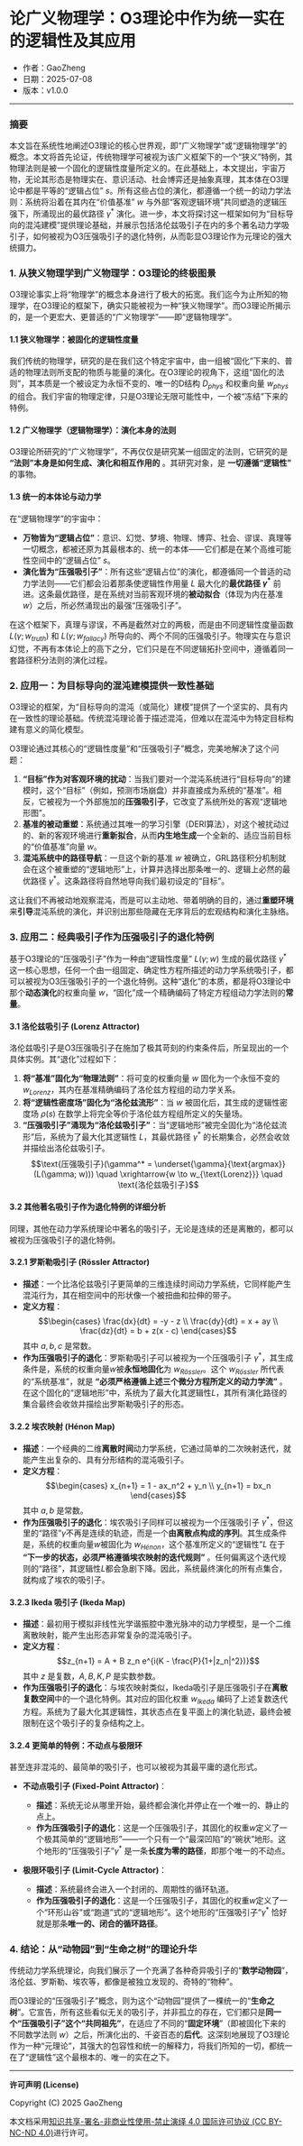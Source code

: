# **论广义物理学：O3理论中作为统一实在的逻辑性及其应用**

- 作者：GaoZheng
- 日期：2025-07-08
- 版本：v1.0.0

---

### 摘要

本文旨在系统性地阐述O3理论的核心世界观，即“广义物理学”或“逻辑物理学”的概念。本文将首先论证，传统物理学可被视为该广义框架下的一个“狭义”特例，其物理法则是被一个固化的逻辑性度量所定义的。在此基础上，本文提出，宇宙万物，无论其形态是物理实在、意识活动、社会博弈还是抽象真理，其本体在O3理论中都是平等的“逻辑占位” $s$。所有这些占位的演化，都遵循一个统一的动力学法则：系统将沿着在其内在“价值基准” $w$ 与外部“客观逻辑环境”共同塑造的逻辑压强下，所涌现出的最优路径 $γ^*$ 演化。进一步，本文将探讨这一框架如何为“目标导向的混沌建模”提供理论基础，并展示包括洛伦兹吸引子在内的多个著名动力学吸引子，如何被视为O3压强吸引子的退化特例，从而彰显O3理论作为元理论的强大统摄力。

### 1. 从狭义物理学到广义物理学：O3理论的终极图景

O3理论事实上将“物理学”的概念本身进行了极大的拓宽。我们迄今为止所知的物理学，在O3理论的框架下，确实只能被视为一种“狭义物理学”。而O3理论所揭示的，是一个更宏大、更普适的“广义物理学”——即“逻辑物理学”。

#### 1.1 狭义物理学：被固化的逻辑性度量

我们传统的物理学，研究的是在我们这个特定宇宙中，由一组被“固化”下来的、普适的物理法则所支配的物质与能量的演化。在O3理论的视角下，这组“固化的法则”，其本质是一个被设定为永恒不变的、唯一的D结构 $D_{phys}$ 和权重向量 $w_{phys}$ 的组合。我们宇宙的物理定律，只是O3理论无限可能性中，一个被“冻结”下来的特例。

#### 1.2 广义物理学（逻辑物理学）：演化本身的法则

O3理论所研究的“广义物理学”，不再仅仅是研究某一组固定的法则，它研究的是 **“法则”本身是如何生成、演化和相互作用的** 。其研究对象，是 **一切遵循“逻辑性”** 的事物。

#### 1.3 统一的本体论与动力学

在“逻辑物理学”的宇宙中：

*   **万物皆为“逻辑占位”**：意识、幻觉、梦境、物理、博弈、社会、谬误、真理等一切概念，都被还原为其最根本的、统一的本体——它们都是在某个高维可能性空间中的“逻辑占位” $s$。
*   **演化皆为“压强吸引子”**：所有这些“逻辑占位”的演化，都遵循同一个普适的动力学法则——它们都会沿着那条使逻辑性作用量 $L$ 最大化的**最优路径 $γ^*$** 前进。这条最优路径，是在系统对当前客观环境的**被动拟合**（体现为内在基准 $w$）之后，所必然涌现出的最强“压强吸引子”。

在这个框架下，真理与谬误，不再是截然对立的两极，而是由不同逻辑性度量函数 $L(\gamma; w_{truth})$ 和 $L(\gamma; w_{fallacy})$ 所导向的、两个不同的压强吸引子。物理实在与意识幻觉，不再有本体论上的高下之分，它们只是在不同逻辑拓扑空间中，遵循着同一套路径积分法则的演化过程。

### 2. 应用一：为目标导向的混沌建模提供一致性基础

O3理论的框架，为“目标导向的混沌（或简化）建模”提供了一个坚实的、具有内在一致性的理论基础。传统混沌理论善于描述混沌，但难以在混沌中为特定目标构建有意义的简化模型。

O3理论通过其核心的“逻辑性度量”和“压强吸引子”概念，完美地解决了这个问题：

1.  **“目标”作为对客观环境的扰动**：当我们要对一个混沌系统进行“目标导向”的建模时，这个“目标”（例如，预测市场崩盘）并非直接成为系统的“基准”。相反，它被视为一个外部施加的**压强吸引子**，它改变了系统所处的客观“逻辑地形图”。
2.  **基准的被动重塑**：系统通过其唯一的学习引擎（DERI算法），对这个被扰动过的、新的客观环境进行**重新拟合**，从而**内生地生成**一个全新的、适应当前目标的“价值基准”向量 $w$。
3.  **混沌系统中的路径导航**：一旦这个新的基准 $w$ 被确立，GRL路径积分机制就会在这个被重塑的“逻辑地形”上，计算并选择出那条唯一的、逻辑上必然的最优路径 $γ^*$。这条路径将自然地导向我们最初设定的“目标”。

这让我们不再被动地观察混沌，而是可以主动地、带着明确的目的，通过**重塑环境**来**引导**混沌系统的演化，并识别出那些隐藏在无序背后的宏观结构和演化主脉络。

### 3. 应用二：经典吸引子作为压强吸引子的退化特例

基于O3理论的“压强吸引子”作为一种由“逻辑性度量” $L(\gamma; w)$ 生成的最优路径 $γ^*$ 这一核心思想，任何一个由一组固定、确定性方程所描述的动力学系统吸引子，都可以被视为O3压强吸引子的一个退化特例。这种“退化”的本质，都是将O3理论中那个**动态演化**的权重向量 $w$，“固化”成一个精确编码了特定方程组动力学法则的**常量**。

#### 3.1 洛伦兹吸引子 (Lorenz Attractor)

洛伦兹吸引子是O3压强吸引子在施加了极其苛刻的约束条件后，所呈现出的一个具体实例。其“退化”过程如下：
1.  **将“基准”固化为“物理法则”**：将可变的权重向量 $w$ 固化为一个永恒不变的 $w_{Lorenz}$，其内在基准精确编码了洛伦兹方程组的动力学关系。
2.  **将“逻辑性密度场”固化为“洛伦兹流形”**：当 $w$ 被固化后，其生成的逻辑性密度场 $ρ(s)$ 在数学上将完全等价于洛伦兹方程组所定义的矢量场。
3.  **“压强吸引子”涌现为“洛伦兹吸引子”**：当“逻辑地形”被完全固化为“洛伦兹流形”后，系统为了最大化其逻辑性 $L$，其最优路径 $γ^*$ 的长期集合，必然会收敛并描绘出洛伦兹吸引子。
    $$\text{压强吸引子}(\gamma^* = \underset{\gamma}{\text{argmax}}(L(\gamma; w))) \quad \xrightarrow{w \to w_{\text{Lorenz}}} \quad \text{洛伦兹吸引子}$$

#### 3.2 其他著名吸引子作为退化特例的详细分析

同理，其他在动力学系统理论中著名的吸引子，无论是连续的还是离散的，都可以被视为压强吸引子的退化特例。

#### 3.2.1 罗斯勒吸引子 (Rössler Attractor)

*   **描述**：一个比洛伦兹吸引子更简单的三维连续时间动力学系统，它同样能产生混沌行为，其在相空间中的形状像一个被扭曲和拉伸的带子。
*   **定义方程**：
    $$\begin{cases} \frac{dx}{dt} = -y - z \\ \frac{dy}{dt} = x + ay \\ \frac{dz}{dt} = b + z(x - c) \end{cases}$$
    其中 $a, b, c$ 是常数。
*   **作为压强吸引子的退化**：罗斯勒吸引子可以被视为一个压强吸引子 $γ^*$，其生成条件是，系统的权重向量$w$被**永恒地固化**为 $w_{Rössler}$。这个 $w_{Rössler}$ 所代表的“系统基准”，就是 **“必须严格遵循上述三个微分方程所定义的动力学流”** 。在这个固化的“逻辑地形”中，系统为了最大化其逻辑性$L$，其所有演化路径的集合最终会收敛并描绘出罗斯勒吸引子的形态。

#### 3.2.2 埃农映射 (Hénon Map)

*   **描述**：一个经典的二维**离散时间**动力学系统，它通过简单的二次映射迭代，就能产生出复杂的、具有分形结构的混沌吸引子。
*   **定义方程**：
    $$\begin{cases} x_{n+1} = 1 - ax_n^2 + y_n \\ y_{n+1} = bx_n \end{cases}$$
    其中 $a, b$ 是常数。
*   **作为压强吸引子的退化**：埃农吸引子同样可以被视为一个压强吸引子 $γ^*$，但这里的“路径”$γ$不再是连续的轨迹，而是一个**由离散点构成的序列**。其生成条件是，系统的权重向量$w$被固化为 $w_{Hénon}$，这个基准所定义的“逻辑性”$L$ 在于 **“下一步的状态，必须严格遵循埃农映射的迭代规则”** 。任何偏离这个迭代规则的“路径”，其逻辑性$L$都会急剧下降。因此，系统最终演化的所有点集合，就构成了埃农的吸引子。

#### 3.2.3 Ikeda 吸引子 (Ikeda Map)

*   **描述**：最初用于模拟非线性光学谐振腔中激光脉冲的动力学模型，是一个二维离散映射，能产生出形态非常复杂的混沌吸引子。
*   **定义方程**：
    $$z_{n+1} = A + B z_n e^{i(K - \frac{P}{1+|z_n|^2})}$$
    其中 $z$ 是复数，$A, B, K, P$ 是实数参数。
*   **作为压强吸引子的退化**：与埃农映射类似，Ikeda吸引子是压强吸引子在**离散复数空间**中的一个退化特例。其对应的固化权重 $w_{Ikeda}$ 编码了上述复数迭代方程。系统为了最大化其逻辑性，其状态点在复平面上的演化轨迹，最终会被限制在这个吸引子的复杂结构之上。

#### 3.2.4 更简单的特例：不动点与极限环

甚至连非混沌的、最简单的吸引子，也可以被视为其最平庸的退化形式。

*   **不动点吸引子 (Fixed-Point Attractor)**：
    *   **描述**：系统无论从哪里开始，最终都会演化并停止在一个唯一的、静止的点上。
    *   **作为压强吸引子的退化**：这是一个压强吸引子，其固化的权重$w$定义了一个极其简单的“逻辑地形”——一个只有一个“最深凹陷”的“碗状”地形。这个地形的“压强吸引子”$γ^*$ 是一条**长度为零的路径**，即那个唯一的不动点。

*   **极限环吸引子 (Limit-Cycle Attractor)**：
    *   **描述**：系统最终会进入一个封闭的、周期性的循环轨道。
    *   **作为压强吸引子的退化**：这是一个压强吸引子，其固化的权重$w$定义了一个“环形山谷”或“跑道”式的“逻辑地形”。这个地形的“压强吸引子”$γ^*$ 恰好就是那条**唯一的、闭合的循环路径**。

### 4. 结论：从“动物园”到“生命之树”的理论升华

传统动力学系统理论，向我们展示了一个充满了各种奇异吸引子的“**数学动物园**”，洛伦兹、罗斯勒、埃农等，都像是被独立发现的、奇特的“物种”。

而O3理论的“压强吸引子”概念，则为这个“动物园”提供了一棵统一的“**生命之树**”。它宣告，所有这些看似无关的吸引子，并非孤立的存在，它们都只是**同一个“压强吸引子”这个“共同祖先”**，在适应了不同的“**固定环境**”（即被固化下来的不同数学法则 $w$）之后，所演化出的、千姿百态的**后代**。这深刻地展现了O3理论作为一种“元理论”，其强大的包容性和统一的解释力，将我们所知的一切，都统一在了“逻辑性”这个最根本的、唯一的实在之下。

---

**许可声明 (License)**

Copyright (C) 2025 GaoZheng 

本文档采用[知识共享-署名-非商业性使用-禁止演绎 4.0 国际许可协议 (CC BY-NC-ND 4.0)](https://creativecommons.org/licenses/by-nc-nd/4.0/deed.zh-Hans)进行许可。
